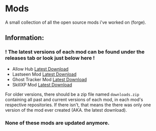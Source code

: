 # Mods
A small collection of all the open source mods i've worked on (forge).

## Information:

### ! The latest versions of each mod can be found under the releases tab or look just below here !

- Allow Hub [Latest Download](https://github.com/ddozzi/Mods/releases/tag/AH-0.0.4)
- Lastseen Mod [Latest Download](https://github.com/ddozzi/Mods/releases/tag/LS-0.0.6)
- Ghost Tracker Mod [Latest Download](https://github.com/ddozzi/Mods/releases/tag/GT-1.0.0)
- SkillXP Mod [Latest Download](https://github.com/ddozzi/Mods/releases/tag/SX-0.0.2)

For older versions, there should be a zip file named `downloads.zip` containing all past and current versions of each mod, in each mod's respective repositories. If there isn't, that means the there was only one version of the mod ever created (AKA. the latest download).

### None of these mods are updated anymore.


